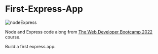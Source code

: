 # First-Express-App

![nodeExpress](https://user-images.githubusercontent.com/49698792/181791239-07ba4853-121d-47c2-92f9-96f228499111.png)

Node and Express code along from [The Web Developer Bootcamp 2022](https://www.udemy.com/course/the-web-developer-bootcamp/) course.

Build a first express app.
